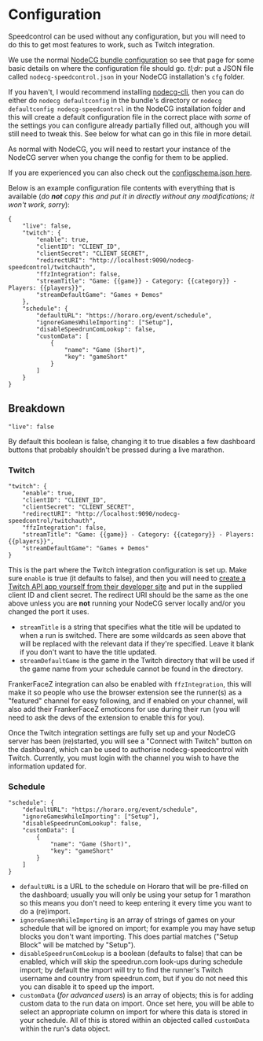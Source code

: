 # Configuration

Speedcontrol can be used without any configuration, but you will need to do this to get most features to work, such as Twitch integration.

We use the normal [NodeCG bundle configuration](https://nodecg.com/tutorial-bundle-configuration.html) so see that page for some basic details on where the configuration file should go. *tl;dr:* put a JSON file called `nodecg-speedcontrol.json` in your NodeCG installation's `cfg` folder.

If you haven't, I would recommend installing [nodecg-cli](https://github.com/nodecg/nodecg-cli), then you can do either do `nodecg defaultconfig` in the bundle's directory or `nodecg defaultconfig nodecg-speedcontrol` in the NodeCG installation folder and this will create a default configuration file in the correct place with *some* of the settings you can configure already partially filled out, although you will still need to tweak this. See below for what can go in this file in more detail.

As normal with NodeCG, you will need to restart your instance of the NodeCG server when you change the config for them to be applied.

If you are experienced you can also check out the [configschema.json here](../configschema.json).

Below is an example configuration file contents with everything that is available (*do **not** copy this and put it in directly without any modifications; it won't work, sorry*):

```
{
	"live": false,
	"twitch": {
		"enable": true,
		"clientID": "CLIENT_ID",
		"clientSecret": "CLIENT_SECRET",
		"redirectURI": "http://localhost:9090/nodecg-speedcontrol/twitchauth",
		"ffzIntegration": false,
		"streamTitle": "Game: {{game}} - Category: {{category}} - Players: {{players}}",
		"streamDefaultGame": "Games + Demos"
	},
	"schedule": {
		"defaultURL": "https://horaro.org/event/schedule",
		"ignoreGamesWhileImporting": ["Setup"],
		"disableSpeedrunComLookup": false,
		"customData": [
			{
				"name": "Game (Short)",
				"key": "gameShort"
			}
		]
	}
}
```

## Breakdown

```
"live": false
```

By default this boolean is false, changing it to true disables a few dashboard buttons that probably shouldn't be pressed during a live marathon.

### Twitch

```
"twitch": {
	"enable": true,
	"clientID": "CLIENT_ID",
	"clientSecret": "CLIENT_SECRET",
	"redirectURI": "http://localhost:9090/nodecg-speedcontrol/twitchauth",
	"ffzIntegration": false,
	"streamTitle": "Game: {{game}} - Category: {{category}} - Players: {{players}}",
	"streamDefaultGame": "Games + Demos"
}
```

This is the part where the Twitch integration configuration is set up. Make sure `enable` is true (it defaults to false), and then you will need to [create a Twitch API app yourself from their developer site](https://glass.twitch.tv/console/apps/create) and put in the supplied client ID and client secret. The redirect URI should be the same as the one above unless you are **not** running your NodeCG server locally and/or you changed the port it uses.

- `streamTitle` is a string that specifies what the title will be updated to when a run is switched. There are some wildcards as seen above that will be replaced with the relevant data if they're specified. Leave it blank if you don't want to have the title updated.
- `streamDefaultGame` is the game in the Twitch directory that will be used if the game name from your schedule cannot be found in the directory.

FrankerFaceZ integration can also be enabled with `ffzIntegration`, this will make it so people who use the browser extension see the runner(s) as a "featured" channel for easy following, and if enabled on your channel, will also add their FrankerFaceZ emoticons for use during their run (you will need to ask the devs of the extension to enable this for you).

Once the Twitch integration settings are fully set up and your NodeCG server has been (re)started, you will see a "Connect with Twitch" button on the dashboard, which can be used to authorise nodecg-speedcontrol with Twitch. Currently, you must login with the channel you wish to have the information updated for.

### Schedule

```
"schedule": {
	"defaultURL": "https://horaro.org/event/schedule",
	"ignoreGamesWhileImporting": ["Setup"],
	"disableSpeedrunComLookup": false,
	"customData": [
		{
			"name": "Game (Short)",
			"key": "gameShort"
		}
	]
}
```

- `defaultURL` is a URL to the schedule on Horaro that will be pre-filled on the dashboard; usually you will only be using your setup for 1 marathon so this means you don't need to keep entering it every time you want to do a (re)import.
- `ignoreGamesWhileImporting` is an array of strings of games on your schedule that will be ignored on import; for example you may have setup blocks you don't want importing. This does partial matches ("Setup Block" will be matched by "Setup").
 - `disableSpeedrunComLookup` is a boolean (defaults to false) that can be enabled, which will skip the speedrun.com look-ups during schedule import; by default the import will try to find the runner's Twitch username and country from speedrun.com, but if you do not need this you can disable it to speed up the import.
- `customData` (*for advanced users*) is an array of objects; this is for adding custom data to the run data on import. Once set here, you will be able to select an appropriate column on import for where this data is stored in your schedule. All of this is stored within an objected called `customData` within the run's data object.
